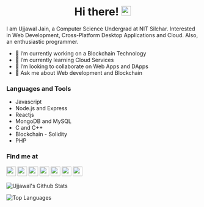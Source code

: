 <h1 align="center">Hi there! <img src="https://media.giphy.com/media/hvRJCLFzcasrR4ia7z/giphy.gif" width="25px"></h1>

I am Ujjawal Jain, a Computer Science Undergrad at NIT Silchar. Interested in Web Development, Cross-Platform Desktop Applications and Cloud. Also, an enthusiastic programmer.

- 🔭 I’m currently working on a Blockchain Technology
- 🌱 I’m currently learning Cloud Services
- 👯 I’m looking to collaborate on Web Apps and DApps
- 💬 Ask me about Web development and Blockchain

### Languages and Tools
* Javascript
* Node.js and Express
* Reactjs
* MongoDB and MySQL
* C and C++
* Blockchain - Solidity
* PHP

### Find me at
<p>
  <a href="https://twitter.com/jainujjawal1999"><img src="https://img.shields.io/badge/twitter-%231DA1F2.svg?&style=for-the-badge&logo=twitter&logoColor=white" height=25></a>     <a href="https://www.linkedin.com/in/jainujjawal1999"><img src="https://img.shields.io/badge/linkedin-%230077B5.svg?&style=for-the-badge&logo=linkedin&logoColor=white" height=25></a>
  <a href="https://medium.com/@jainujjawal1999"><img src="https://img.shields.io/badge/medium-%2312100E.svg?&style=for-the-badge&logo=medium&logoColor=white" height=25></a> 
  <a href="https://dev.to/ujjawal1999"><img src="https://img.shields.io/badge/DEV.TO-%230A0A0A.svg?&style=for-the-badge&logo=dev-dot-to&logoColor=white" height=25></a>
  <a href="https://codepen.io/ujjawaljain"><img src="https://img.shields.io/badge/codepen-%ffffff.svg?&style=for-the-badge&logo=codepen&logoColor=black&color=white" height=25></a>
  <a href="https://codeforces.com/profile/insomniac_1999"><img src="https://img.shields.io/badge/codeforces-%230A0A0A.svg?&style=for-the-badge&logo=codeforces&logoColor=blue&color=white" height=25></a>
  <a href="https://www.codechef.com/users/ujjawal_1999"><img src="https://img.shields.io/badge/codechef-%230A0A0A.svg?&style=for-the-badge&logo=codechef&logoColor=white&color=3a2123" height=25></a>
</p>

![Ujjawal's Github Stats](https://github-readme-stats.vercel.app/api?username=ujjawal-1999&show_icons=true) 

![Top Languages](https://github-readme-stats.vercel.app/api/top-langs/?username=ujjawal-1999&theme=gotham)
